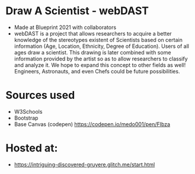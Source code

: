 # Draw A Scientist - webDAST
- Made at Blueprint 2021 with collaborators
- webDAST is a project that allows researchers to acquire a better knowledge of the stereotypes existent of Scientists based on certain information (Age, Location, Ethnicity, Degree of Education). Users of all ages draw a scientist. This drawing is later combined with some information provided by the artist so as to allow researchers to classify and analyze it. We hope to expand this concept to other fields as well! Engineers, Astronauts, and even Chefs could be future possibilities.

# Sources used
- W3Schools
- Bootstrap
- Base Canvas (codepen) https://codepen.io/medo001/pen/FIbza

# Hosted at:
- https://intriguing-discovered-gruyere.glitch.me/start.html
